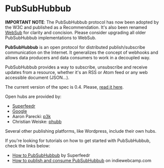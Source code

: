 PubSubHubbub
============

__IMPORTANT NOTE__: The PubSubHubbub protocol has now been adopted by the W3C and published as a Recommendation. 
It's also been renamed [WebSub](https://github.com/w3c/websub) for clarity and concision. Please consider upgrading all older PubSubHubbub implementations to WebSub.


**PubSubHubbub** is an open protocol for distributed publish/subscribe communication on the Internet. It generalizes the concept of webhooks
and allows data producers and data consumers to work in a decoupled way.

PubSubHubbub provides a way to subscribe, unsubscribe and receive updates from a resource, whether it's an RSS or Atom feed or any web accessible document (JSON...).

The current version of the spec is 0.4. Please, [read it here](http://pubsubhubbub.github.io/PubSubHubbub/pubsubhubbub-core-0.4.html).

Open hubs are provided by:
* [Superfeedr](http://pubsubhubbub.superfeedr.com/)
* [Google](http://pubsubhubbub.appspot.com/)
* Aaron Parecki: [p3k](https://switchboard.p3k.io/)
* Christian Weiske: [phubb](http://phubb.cweiske.de/)

Several other publishing platforms, like Wordpress, include their own hubs.

If you're looking for tutorials on how to get started with PubSubHubbub, check the links below:
* [How to PubSubHubbub](http://blog.superfeedr.com/howto-pubsubhubbub/) by Superfeedr
* [How to publish and consume PubSubHubbub](http://indiewebcamp.com/How_to_publish_and_consume_PubSubHubbub) on indiewebcamp.com

